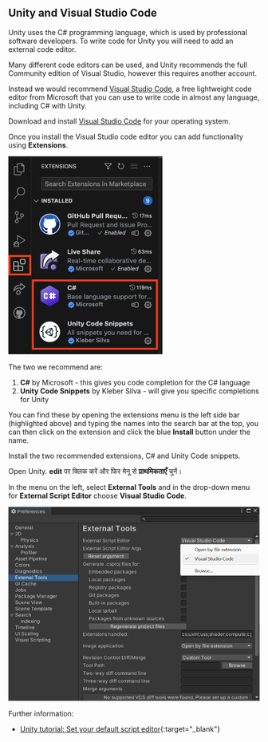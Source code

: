 ## Unity and Visual Studio Code

Unity uses the C# programming language, which is used by professional software developers. To write code for Unity you will need to add an external code editor.

Many different code editors can be used, and Unity recommends the full Community edition of Visual Studio, however this requires another account.

Instead we would recommend [Visual Studio Code](https://code.visualstudio.com/), a free lightweight code editor from Microsoft that you can use to write code in almost any language, including C# with Unity.

Download and install [Visual Studio Code](https://code.visualstudio.com/) for your operating system.

Once you install the Visual Studio code editor you can add functionality using **Extensions**.

![The sidebar of visual studio code, the extension symbol (a square split into 4 sections, with the top left being slightly separated) is highlighted, and two extensions; C# and Unity Code snippets are also highlighted.](images/VSCode-extensions.png)

The two we recommend are:
1. **C#** by Microsoft - this gives you code completion for the C# language
2. **Unity Code Snippets** by Kleber Silva - will give you specific completions for Unity

You can find these by opening the extensions menu is the left side bar (highlighted above) and typing the names into the search bar at the top, you can then click on the extension and click the blue **Install** button under the name.

Install the two recommended extensions, C# and Unity Code snippets.

Open Unity. **edit** पर क्लिक करें और फिर मेनू से **प्राथमिकताएँ** चुनें।

In the menu on the left, select **External Tools** and in the drop-down menu for **External Script Editor** choose **Visual Studio Code**.

![Preferences menu with Visual Studio Code chosen as the script editor.](images/unity-editor-select.png)

Further information:
+ [Unity tutorial: Set your default script editor](https://learn.unity.com/tutorial/set-your-default-script-editor-ide){:target="_blank"}